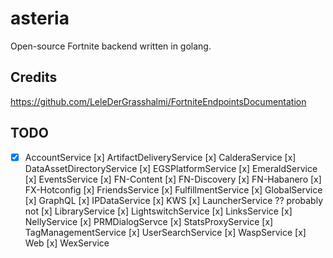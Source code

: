 # asteria
Open-source Fortnite backend written in golang.
## Credits
https://github.com/LeleDerGrasshalmi/FortniteEndpointsDocumentation 
## TODO
- [x] AccountService
[x] ArtifactDeliveryService
[x] CalderaService
[x] DataAssetDirectoryService
[x] EGSPlatformService
[x] EmeraldService
[x] EventsService
[x] FN-Content
[x] FN-Discovery
[x] FN-Habanero
[x] FX-Hotconfig
[x] FriendsService
[x] FulfillmentService
[x] GlobalService
[x] GraphQL
[x] IPDataService
[x] KWS
[x] LauncherService ?? probably not
[x] LibraryService
[x] LightswitchService
[x] LinksService
[x] NellyService
[x] PRMDialogServce
[x] StatsProxyService
[x] TagManagementService
[x] UserSearchService
[x] WaspService
[x] Web
[x] WexService

